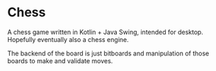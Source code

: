# Chess

A chess game written in Kotlin + Java Swing, intended for desktop.
Hopefully eventually also a chess engine.

The backend of the board is just bitboards and manipulation of those boards to make and validate moves.
